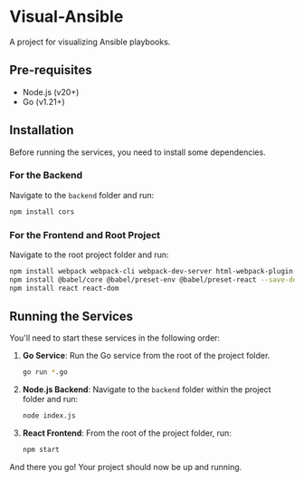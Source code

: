 # Visual-Ansible

A project for visualizing Ansible playbooks.

## Pre-requisites

- Node.js (v20+)
- Go (v1.21+)

## Installation

Before running the services, you need to install some dependencies.

### For the Backend

Navigate to the `backend` folder and run:

```bash
npm install cors
```

### For the Frontend and Root Project

Navigate to the root project folder and run:

```bash
npm install webpack webpack-cli webpack-dev-server html-webpack-plugin --save-dev
npm install @babel/core @babel/preset-env @babel/preset-react --save-dev
npm install react react-dom
```

## Running the Services

You'll need to start these services in the following order:

1. **Go Service**: Run the Go service from the root of the project folder.
    ```bash
    go run *.go
    ```

2. **Node.js Backend**: Navigate to the `backend` folder within the project folder and run:
    ```bash
    node index.js
    ```

3. **React Frontend**: From the root of the project folder, run:
    ```bash
    npm start
    ```

And there you go! Your project should now be up and running.